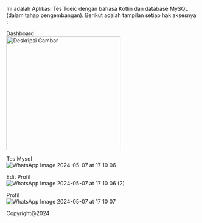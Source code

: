 Ini adalah Aplikasi Tes Toeic dengan bahasa Kotlin dan database MySQL (dalam tahap pengembangan).
Berikut adalah tampilan setiap hak aksesnya :


Dashboard <br>
<img src="https://github.com/Wahyunianti/Toeic-Test-Android/assets/122524103/90fd10ec-fec1-4915-afa0-5be3aa930a61" alt="Deskripsi Gambar" width="300" height="auto">

Tes Mysql <br>
![WhatsApp Image 2024-05-07 at 17 10 06](https://github.com/Wahyunianti/Toeic-Test-Android/assets/122524103/ec8b54d5-310c-44e5-a606-56fc67b3df7d)

Edit Profil <br>
![WhatsApp Image 2024-05-07 at 17 10 06 (2)](https://github.com/Wahyunianti/Toeic-Test-Android/assets/122524103/57eaa844-febd-40bc-8187-3d4c32a67201)

Profil <br>
![WhatsApp Image 2024-05-07 at 17 10 07](https://github.com/Wahyunianti/Toeic-Test-Android/assets/122524103/8250d4ea-dcf0-4a93-b3d1-ac4eee36d4e1)


Copyright@2024
